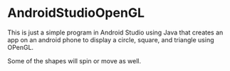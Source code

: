 # AndroidStudioOpenGL

This is just a simple program in Android Studio using Java that creates an app on an android phone to display a circle, square, and triangle using OPenGL.

Some of the shapes will spin or move as well.
